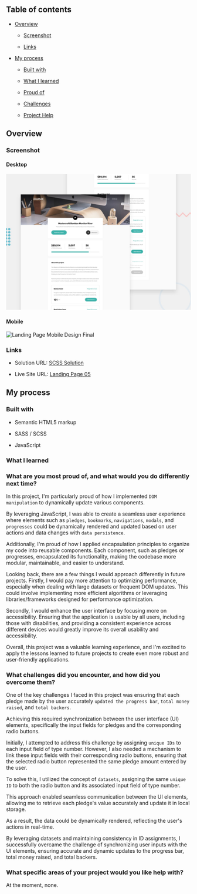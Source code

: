 ## Table of contents

- [Overview](#overview)

  - [Screenshot](#screenshot)

  - [Links](#links)

- [My process](#my-process)

  - [Built with](#built-with)

  - [What I learned](#what-i-learned)

  - [Proud of](#What-are-you-most-proud-of-and-what-would-you-do-differently-next-time)

  - [Challenges](#What-challenges-did-you-encounter-and-how-did-you-overcome-them)

  - [Project Help](#What-specific-areas-of-your-project-would-you-like-help-with)

## Overview

### Screenshot

#### Desktop

![Landing Page Desktop Design Final ](/Landing%20Page%2005/public/design/desktop-preview.jpg)


#### Mobile


![Landing Page Mobile Design Final ](/Landing%20Page%2005./public/design/desktop-preview.jpg)



### Links

- Solution URL: [SCSS Solution](https://github.com/FengDenny/Frontend-Mentor-Challenges/blob/main/Landing%20Page%2005/style.scss)

- Live Site URL: [Landing Page 05 ](https://landingpagee05.netlify.app/)

## My process

### Built with

- Semantic HTML5 markup

- SASS / SCSS

- JavaScript

### What I learned



### What are you most proud of, and what would you do differently next time?

In this project, I'm particularly proud of how I implemented `DOM manipulation` to dynamically update various components. 

By leveraging JavaScript, I was able to create a seamless user experience where elements such as `pledges`, `bookmarks`, `navigations`, `modals`, and `progresses` could be dynamically rendered and updated based on user actions and data changes with `data persistence`.

Additionally, I'm proud of how I applied encapsulation principles to organize my code into reusable components. Each component, such as pledges or progresses, encapsulated its functionality, making the codebase more modular, maintainable, and easier to understand.

Looking back, there are a few things I would approach differently in future projects. Firstly, I would pay more attention to optimizing performance, especially when dealing with large datasets or frequent DOM updates. This could involve implementing more efficient algorithms or leveraging libraries/frameworks designed for performance optimization.

Secondly, I would enhance the user interface by focusing more on accessibility. Ensuring that the application is usable by all users, including those with disabilities, and providing a consistent experience across different devices would greatly improve its overall usability and accessibility.

Overall, this project was a valuable learning experience, and I'm excited to apply the lessons learned to future projects to create even more robust and user-friendly applications.

### What challenges did you encounter, and how did you overcome them?

One of the key challenges I faced in this project was ensuring that each pledge made by the user accurately `updated the progress bar`, `total money raised`, and `total backers`. 

Achieving this required synchronization between the user interface (UI) elements, specifically the input fields for pledges and the corresponding radio buttons.

Initially, I attempted to address this challenge by assigning `unique IDs` to each input field of type number. However, I also needed a mechanism to link these input fields with their corresponding radio buttons, ensuring that the selected radio button represented the same pledge amount entered by the user.

To solve this, I utilized the concept of `datasets`, assigning the same `unique ID` to both the radio button and its associated input field of type number. 

This approach enabled seamless communication between the UI elements, allowing me to retrieve each pledge's value accurately and update it in local storage. 

As a result, the data could be dynamically rendered, reflecting the user's actions in real-time.

By leveraging datasets and maintaining consistency in ID assignments, I successfully overcame the challenge of synchronizing user inputs with the UI elements, ensuring accurate and dynamic updates to the progress bar, total money raised, and total backers.

### What specific areas of your project would you like help with?

At the moment, none.